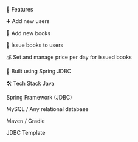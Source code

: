 🚀 Features

➕ Add new users

📗 Add new books

🔄 Issue books to users

💰 Set and manage price per day for issued books

🧩 Built using Spring JDBC

🛠️ Tech Stack
Java

Spring Framework (JDBC)

MySQL / Any relational database

Maven / Gradle

JDBC Template


